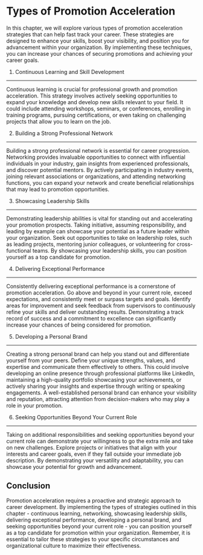 Types of Promotion Acceleration
========================================

In this chapter, we will explore various types of promotion acceleration strategies that can help fast track your career. These strategies are designed to enhance your skills, boost your visibility, and position you for advancement within your organization. By implementing these techniques, you can increase your chances of securing promotions and achieving your career goals.

1. Continuous Learning and Skill Development
--------------------------------------------

Continuous learning is crucial for professional growth and promotion acceleration. This strategy involves actively seeking opportunities to expand your knowledge and develop new skills relevant to your field. It could include attending workshops, seminars, or conferences, enrolling in training programs, pursuing certifications, or even taking on challenging projects that allow you to learn on the job.

2. Building a Strong Professional Network
-----------------------------------------

Building a strong professional network is essential for career progression. Networking provides invaluable opportunities to connect with influential individuals in your industry, gain insights from experienced professionals, and discover potential mentors. By actively participating in industry events, joining relevant associations or organizations, and attending networking functions, you can expand your network and create beneficial relationships that may lead to promotion opportunities.

3. Showcasing Leadership Skills
-------------------------------

Demonstrating leadership abilities is vital for standing out and accelerating your promotion prospects. Taking initiative, assuming responsibility, and leading by example can showcase your potential as a future leader within your organization. Seek out opportunities to take on leadership roles, such as leading projects, mentoring junior colleagues, or volunteering for cross-functional teams. By showcasing your leadership skills, you can position yourself as a top candidate for promotion.

4. Delivering Exceptional Performance
-------------------------------------

Consistently delivering exceptional performance is a cornerstone of promotion acceleration. Go above and beyond in your current role, exceed expectations, and consistently meet or surpass targets and goals. Identify areas for improvement and seek feedback from supervisors to continuously refine your skills and deliver outstanding results. Demonstrating a track record of success and a commitment to excellence can significantly increase your chances of being considered for promotion.

5. Developing a Personal Brand
------------------------------

Creating a strong personal brand can help you stand out and differentiate yourself from your peers. Define your unique strengths, values, and expertise and communicate them effectively to others. This could involve developing an online presence through professional platforms like LinkedIn, maintaining a high-quality portfolio showcasing your achievements, or actively sharing your insights and expertise through writing or speaking engagements. A well-established personal brand can enhance your visibility and reputation, attracting attention from decision-makers who may play a role in your promotion.

6. Seeking Opportunities Beyond Your Current Role
-------------------------------------------------

Taking on additional responsibilities and seeking opportunities beyond your current role can demonstrate your willingness to go the extra mile and take on new challenges. Explore projects or initiatives that align with your interests and career goals, even if they fall outside your immediate job description. By demonstrating your versatility and adaptability, you can showcase your potential for growth and advancement.

Conclusion
----------

Promotion acceleration requires a proactive and strategic approach to career development. By implementing the types of strategies outlined in this chapter - continuous learning, networking, showcasing leadership skills, delivering exceptional performance, developing a personal brand, and seeking opportunities beyond your current role - you can position yourself as a top candidate for promotion within your organization. Remember, it is essential to tailor these strategies to your specific circumstances and organizational culture to maximize their effectiveness.

